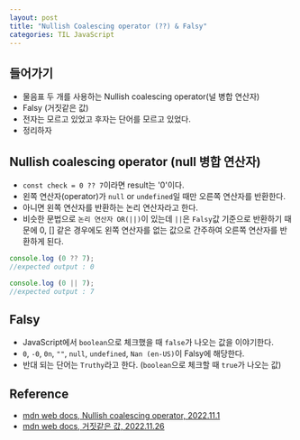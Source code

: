 ```yaml
---
layout: post
title: "Nullish Coalescing operator (??) & Falsy"
categories: TIL JavaScript
---
```


## 들어가기

- 물음표 두 개를 사용하는 Nullish coalescing operator(널 병합 연산자)
- Falsy (거짓같은 값)
- 전자는 모르고 있었고 후자는 단어를 모르고 있었다.
- 정리하자

## Nullish coalescing operator (null 병합 연산자)

- `const check = 0 ?? 7`이라면 result는 '0'이다.
- 왼쪽 연산자(operator)가 `null` or `undefined`일 때만 오른쪽 연산자를 반환한다.
- 아니면 왼쪽 연산자를 반환하는 논리 연산자라고 한다.
- 비슷한 문법으로 `논리 연산자 OR(||)`이 있는데 `||`은 `Falsy`값 기준으로 반환하기 때문에 0, [] 같은 경우에도 왼쪽 연산자를 없는 값으로 간주하여 오른쪽 연산자를 반환하게 된다.

```JavaScript
console.log (0 ?? 7);
//expected output : 0

console.log (0 || 7);
//expected output : 7
```

## Falsy

- JavaScript에서 `boolean`으로 체크했을 때 `false`가 나오는 값을 이야기한다.
- `0`, `-0`, `0n`, `""`, `null`, `undefined`, `Nan (en-US)`이 Falsy에 해당한다.
- 반대 되는 단어는 `Truthy`라고 한다. (`boolean`으로 체크할 때 `true`가 나오는 값)


## Reference
- [mdn web docs, Nullish coalescing operator, 2022.11.1](https://developer.mozilla.org/ko/docs/Web/JavaScript/Reference/Operators/Nullish_coalescing)
- [mdn web docs, 거짓같은 값, 2022.11.26](https://developer.mozilla.org/ko/docs/Glossary/Falsy)
